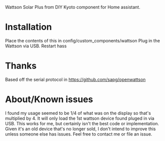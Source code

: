 Wattson Solar Plus from DIY Kyoto component for Home assistant.

# Installation

Place the contents of this in config/custom_components/wattson
Plug in the Wattson via USB.
Restart hass

# Thanks

Based off the serial protocol in https://github.com/sapg/openwattson

# About/Known issues

I found my usage seemed to be 1/4 of what was on the display so that's multiplied by 4.
It will only load the 1st wattson device found pluged in via USB. This works for me, but certainly isn't the best code or implementation.
Given it's an old device that's no longer sold, I don't intend to improve this unless someone else has issues. Feel free to contact me or file an issue.
